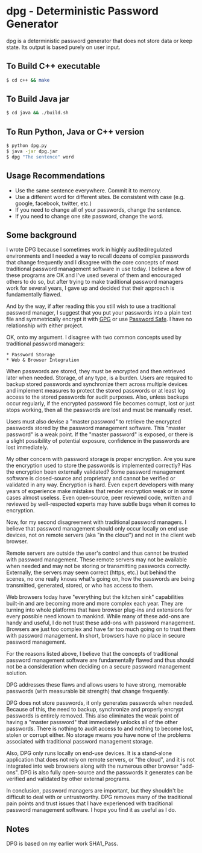 # dpg - Deterministic Password Generator

dpg is a deterministic password generator that does not store data or keep state. Its output is based purely on user input.

## To Build C++ executable

```bash
$ cd c++ && make
```

## To Build Java jar

```bash
$ cd java && ./build.sh
```

## To Run Python, Java or C++ version

```bash
$ python dpg.py
$ java -jar dpg.jar
$ dpg "The sentence" word
```

## Usage Recommendations

  * Use the same sentence everywhere. Commit it to memory.
  * Use a different word for different sites. Be consistent with case (e.g. google, facebook, twitter, etc.)
  * If you need to change all of your passwords, change the sentence.
  * If you need to change one site password, change the word.

## Some background

I wrote DPG because I sometimes work in highly audited/regulated environments and I needed a way to recall dozens of complex passwords that change frequently and I disagree with the core concepts of most traditional password management software in use today. I believe a few of these programs are OK and I've used several of them and encouraged others to do so, but after trying to make traditional password managers work for several years, I gave up and decided that their approach is fundamentally flawed.

And by the way, if after reading this you still wish to use a traditional password manager, I suggest that you put your passwords into a plain text file and symmetrically encrypt it with [GPG](https://www.gnupg.org/) or use [Password Safe](https://pwsafe.org/). I have no relationship with either project.

OK, onto my argument. I disagree with two common concepts used by traditional 
password managers:

    * Password Storage
    * Web & Browser Integration

When passwords are stored, they must be encrypted and then retrieved later when needed. Storage, of any type, is a burden. Users are required to backup stored passwords and synchronize them across multiple devices and implement measures to protect the stored passwords or at least log access to the stored passwords for audit purposes. Also, unless backups occur regularly, if the encrypted password file becomes corrupt, lost or just stops working, then all the passwords are lost and must be manually reset.

Users must also devise a "master password" to retrieve the encrypted passwords stored by the password management software. This "master password" is a weak point. If the "master password" is exposed, or there is a slight possibility of potential exposure, confidence in the passwords are lost immediately.

My other concern with password storage is proper encryption. Are you sure the encryption used to store the passwords is implemented correctly? Has the encryption been externally validated? Some password management software is closed-source and proprietary and cannot be verified or validated in any way. Encryption is hard. Even expert developers with many years of experience make mistakes that render encryption weak or in some cases almost useless. Even open-source, peer reviewed code, written and reviewed by well-respected experts may have subtle bugs when it comes to encryption.

Now, for my second disagreement with traditional password managers. I believe that password management should only occur locally on end use devices, not on remote servers (aka "in the cloud") and not in the client web browser.

Remote servers are outside the user's control and thus cannot be trusted with password management. These remote servers may not be available when needed and may not be storing or transmitting passwords correctly. Externally, the servers may seem correct (https, etc.) but behind the scenes, no one really knows what's going on, how the passwords are being transmitted, generated, stored, or who has access to them. 

Web browsers today have "everything but the kitchen sink" capabilities built-in and are becoming more and more complex each year. They are turning into whole platforms that have browser plug-ins and extensions for every possible need known to mankind. While many of these add-ons are handy and useful, I do not trust these add-ons with password management. Browsers are just too complex and have far too much going on to trust them with password management. In short, browsers have no place in secure password management.

For the reasons listed above, I believe that the concepts of traditional password management software are fundamentally flawed and thus should not be a consideration when deciding on a secure password management solution.

DPG addresses these flaws and allows users to have strong, memorable passwords (with measurable bit strength) that change frequently.

DPG does not store passwords, it only generates passwords when needed. Because of this, the need to backup, synchronize and properly encrypt passwords is entirely removed. This also eliminates the weak point of having a "master password" that immediately unlocks all of the other passwords. There is nothing to audit access to and nothing to become lost, stolen or corrupt either. No storage means you have none of the problems associated with traditional password management storage.

Also, DPG only runs locally on end-use devices. It is a stand-alone application that does not rely on remote servers, or "the cloud", and it is not integrated into web browsers along with the numerous other browser "add-ons". DPG is also fully open-source and the passwords it generates can be verified and validated by other external programs.

In conclusion, password managers are important, but they shouldn't be difficult to deal with or untrustworthy. DPG removes many of the traditional pain points and trust issues that I have experienced with traditional password management software. I hope you find it as useful as I do.

## Notes

DPG is based on my earlier work SHA1_Pass.

